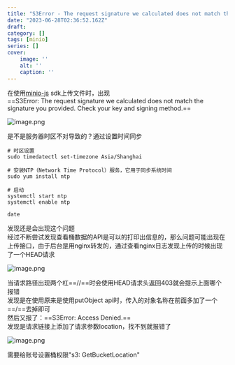 ```yaml
---
title: "S3Error - The request signature we calculated does not match the signature you provided. Check your key and signing method"
date: "2023-06-28T02:36:52.162Z"
draft: 
category: [] 
tags: [minio]
series: []
cover: 
    image: ''
    alt: ''
    caption: ''
---
```


在使用[minio-js](https://github.com/minio/minio-js) sdk上传文件时，出现  
==S3Error: The request signature we calculated does not match the signature you provided. Check your key and signing method.==  

![image.png](https://image.jysgdyc.top:443/blog/20230628103135.png)  

是不是服务器时区不对导致的？通过设置时间同步
```shell
# 时区设置
sudo timedatectl set-timezone Asia/Shanghai

# 安装NTP（Network Time Protocol）服务，它用于同步系统时间
sudo yum install ntp

# 启动
systemctl start ntp
systemctl enable ntp

date
```
发现还是会出现这个问题  
经过不断尝试发现查看桶数据的API是可以的打印出信息的，那么问题可能出现在上传接口，由于后台是用nginx转发的，通过查看nginx日志发现上传的时候出现了一个HEAD请求  

![image.png](https://image.jysgdyc.top:443/blog/20230628103329.png)

当请求路径出现两个杠==//==时会使用HEAD请求头返回403就会提示上面哪个报错  
发现是在使用原来是使用putObject api时，传入的对象名称在前面多加了一个==/==去掉即可  
然后又报了：==S3Error: Access Denied.==  
发现是请求链接上添加了请求参数location，找不到就报错了  

![image.png](https://image.jysgdyc.top:443/blog/20230628103616.png)

需要给账号设置桶权限"s3: GetBucketLocation"    
